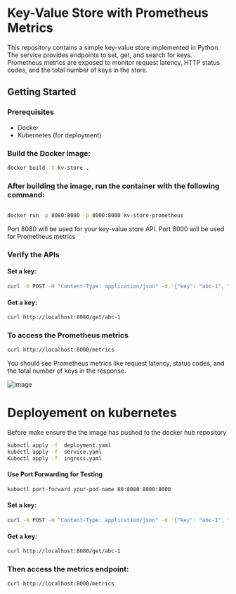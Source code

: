 # Key-Value Store with Prometheus Metrics

This repository contains a simple key-value store implemented in Python. The service provides endpoints to set, get, and search for keys. Prometheus metrics are exposed to monitor request latency, HTTP status codes, and the total number of keys in the store.

## Getting Started

### Prerequisites

- Docker
- Kubernetes (for deployment)

### Build the Docker image:

```bash
docker build -t kv-store .
```

### After building the image, run the container with the following command:
```bash

docker run -p 8080:8080 -p 8000:8000 kv-store-prometheus
```

Port 8080 will be used for your key-value store API.
Port 8000 will be used for Prometheus metrics

### Verify the APIs

#### Set a key:

 ```bash
curl -X POST -H "Content-Type: application/json" -d '{"key": "abc-1", "value": "123"}' http://localhost:8080/set
 ```
#### Get a key:

```bash
curl http://localhost:8080/get/abc-1
```
### To access the Prometheus metrics

```bash
curl http://localhost:8000/metrics
```
You should see Prometheus metrics like request latency, status codes, and the total number of keys in the response.

![image](https://github.com/user-attachments/assets/e6b22707-5a28-4766-b6a4-13aaf649db55)

# Deployement on kubernetes
Before make ensure the the image has pushed to the docker hub repository
```bash
kubectl apply -f  deployment.yaml
kubectl apply -f  service.yaml
Kubectl apply -f  ingress.yaml
```
#### Use Port Forwarding for Testing
```bash
kubectl port-forward your-pod-name 80:8080 8000:8000 
```
#### Set a key:
 ```bash
curl -X POST -H "Content-Type: application/json" -d '{"key": "abc-1", "value": "123"}' http://localhost:8080/set
 ```
#### Get a key:
```bash
curl http://localhost:8080/get/abc-1
```
### Then access the metrics endpoint:

```bash
curl http://localhost:8000/metrics
```










